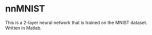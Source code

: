 # nnMNIST
This is a 2-layer neural network that is trained on the MNIST dataset. Written in Matlab.

